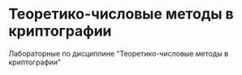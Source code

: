 # Теоретико-числовые методы в криптографии
Лабораторные по дисциплине "Теоретико-числовые методы в криптографии"
